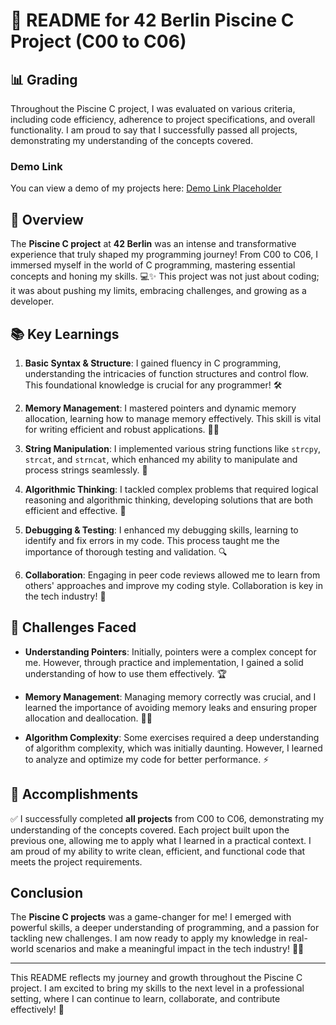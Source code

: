 # 🚀 README for 42 Berlin Piscine C Project (C00 to C06)
## 📊 Grading

Throughout the Piscine C project, I was evaluated on various criteria, including code efficiency, adherence to project specifications, and overall functionality. I am proud to say that I successfully passed all projects, demonstrating my understanding of the concepts covered. 

### Demo Link
You can view a demo of my projects here: [Demo Link Placeholder](#)


## 🌟 Overview

The **Piscine C project** at **42 Berlin** was an intense and transformative experience that truly shaped my programming journey! From C00 to C06, I immersed myself in the world of C programming, mastering essential concepts and honing my skills. 💻✨ This project was not just about coding; it was about pushing my limits, embracing challenges, and growing as a developer.

## 📚 Key Learnings

1. **Basic Syntax & Structure**: I gained fluency in C programming, understanding the intricacies of function structures and control flow. This foundational knowledge is crucial for any programmer! 🛠️
   
2. **Memory Management**: I mastered pointers and dynamic memory allocation, learning how to manage memory effectively. This skill is vital for writing efficient and robust applications. 🧠💾

3. **String Manipulation**: I implemented various string functions like `strcpy`, `strcat`, and `strncat`, which enhanced my ability to manipulate and process strings seamlessly. 🔗

4. **Algorithmic Thinking**: I tackled complex problems that required logical reasoning and algorithmic thinking, developing solutions that are both efficient and effective. 🧩

5. **Debugging & Testing**: I enhanced my debugging skills, learning to identify and fix errors in my code. This process taught me the importance of thorough testing and validation. 🔍

6. **Collaboration**: Engaging in peer code reviews allowed me to learn from others' approaches and improve my coding style. Collaboration is key in the tech industry! 🤝

## 💪 Challenges Faced

- **Understanding Pointers**: Initially, pointers were a complex concept for me. However, through practice and implementation, I gained a solid understanding of how to use them effectively. 🏆

- **Memory Management**: Managing memory correctly was crucial, and I learned the importance of avoiding memory leaks and ensuring proper allocation and deallocation. 🚫💧

- **Algorithm Complexity**: Some exercises required a deep understanding of algorithm complexity, which was initially daunting. However, I learned to analyze and optimize my code for better performance. ⚡

## 🎉 Accomplishments

✅ I successfully completed **all projects** from C00 to C06, demonstrating my understanding of the concepts covered. Each project built upon the previous one, allowing me to apply what I learned in a practical context. I am proud of my ability to write clean, efficient, and functional code that meets the project requirements.

## Conclusion

The **Piscine C projects** was a game-changer for me! I emerged with powerful skills, a deeper understanding of programming, and a passion for tackling new challenges. I am now ready to apply my knowledge in real-world scenarios and make a meaningful impact in the tech industry! 🚀💪

---

This README reflects my journey and growth throughout the Piscine C project. I am excited to bring my skills to the next level in a professional setting, where I can continue to learn, collaborate, and contribute effectively! 🌟
